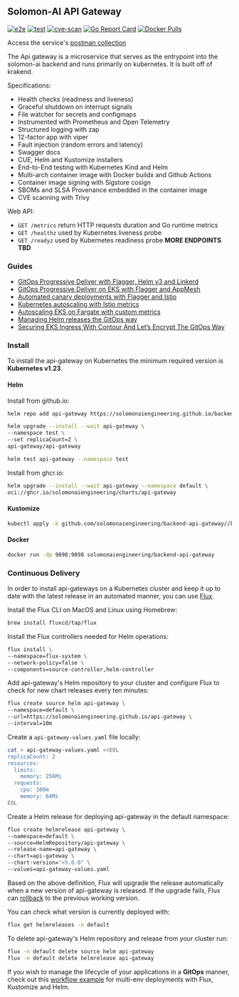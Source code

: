 ## Solomon-AI API Gateway

[![e2e](https://github.com/stefanprodan/podinfo/workflows/e2e/badge.svg)](https://github.com/stefanprodan/podinfo/blob/master/.github/workflows/e2e.yml)
[![test](https://github.com/stefanprodan/podinfo/workflows/test/badge.svg)](https://github.com/stefanprodan/podinfo/blob/master/.github/workflows/test.yml)
[![cve-scan](https://github.com/stefanprodan/podinfo/workflows/cve-scan/badge.svg)](https://github.com/stefanprodan/podinfo/blob/master/.github/workflows/cve-scan.yml)
[![Go Report Card](https://goreportcard.com/badge/github.com/stefanprodan/podinfo)](https://goreportcard.com/report/github.com/stefanprodan/podinfo)
[![Docker Pulls](https://img.shields.io/docker/pulls/stefanprodan/podinfo)](https://hub.docker.com/r/stefanprodan/podinfo)

Access the service's [postman collection](https://simfiny.postman.co/workspace/bedef41e-f5e6-4042-8577-06e7fd3bcb69/folder/4045899-ab4b7bed-2ff4-4e39-affa-d0ef1b594027)

The Api gateway is a microservice that serves as the entrypoint into the solomon-ai backend and
runs primarily on kubernetes. It is built off of krakend.

Specifications:

* Health checks (readiness and liveness)
* Graceful shutdown on interrupt signals
* File watcher for secrets and configmaps
* Instrumented with Prometheus and Open Telemetry
* Structured logging with zap 
* 12-factor app with viper
* Fault injection (random errors and latency)
* Swagger docs
* CUE, Helm and Kustomize installers
* End-to-End testing with Kubernetes Kind and Helm
* Multi-arch container image with Docker buildx and Github Actions
* Container image signing with Sigstore cosign
* SBOMs and SLSA Provenance embedded in the container image
* CVE scanning with Trivy

Web API:
* `GET /metrics` return HTTP requests duration and Go runtime metrics
* `GET /healthz` used by Kubernetes liveness probe
* `GET /readyz` used by Kubernetes readiness probe
__MORE ENDPOINTS TBD__


### Guides

* [GitOps Progressive Deliver with Flagger, Helm v3 and Linkerd](https://helm.workshop.flagger.dev/intro/)
* [GitOps Progressive Deliver on EKS with Flagger and AppMesh](https://eks.handson.flagger.dev/prerequisites/)
* [Automated canary deployments with Flagger and Istio](https://medium.com/google-cloud/automated-canary-deployments-with-flagger-and-istio-ac747827f9d1)
* [Kubernetes autoscaling with Istio metrics](https://medium.com/google-cloud/kubernetes-autoscaling-with-istio-metrics-76442253a45a)
* [Autoscaling EKS on Fargate with custom metrics](https://aws.amazon.com/blogs/containers/autoscaling-eks-on-fargate-with-custom-metrics/)
* [Managing Helm releases the GitOps way](https://medium.com/google-cloud/managing-helm-releases-the-gitops-way-207a6ac6ff0e)
* [Securing EKS Ingress With Contour And Let’s Encrypt The GitOps Way](https://aws.amazon.com/blogs/containers/securing-eks-ingress-contour-lets-encrypt-gitops/)

### Install

To install the api-gateway on Kubernetes the minimum required version is **Kubernetes v1.23**.

#### Helm

Install from github.io:

```bash
helm repo add api-gateway https://solomonaiengineering.github.io/backend-api-gateway

helm upgrade --install --wait api-gateway \
--namespace test \
--set replicaCount=2 \
api-gateway/api-gateway

helm test api-gateway --namespace test
```

Install from ghcr.io:

```bash
helm upgrade --install --wait api-gateway --namespace default \
oci://ghcr.io/solomonaiengineering/charts/api-gateway
```

#### Kustomize

```bash
kubectl apply -k github.com/solomonaiengineering/backend-api-gateway//kustomize
```

#### Docker

```bash
docker run -dp 9898:9898 solomonaiengineering/backend-api-gateway
```

### Continuous Delivery

In order to install api-gateways on a Kubernetes cluster and keep it up to date with the latest
release in an automated manner, you can use [Flux](https://fluxcd.io).

Install the Flux CLI on MacOS and Linux using Homebrew:

```sh
brew install fluxcd/tap/flux
```

Install the Flux controllers needed for Helm operations:

```sh
flux install \
--namespace=flux-system \
--network-policy=false \
--components=source-controller,helm-controller
```

Add api-gateway's Helm repository to your cluster and
configure Flux to check for new chart releases every ten minutes:

```sh
flux create source helm api-gateway \
--namespace=default \
--url=https://solomonaiengineering.github.io/api-gateway \
--interval=10m
```

Create a `api-gateway-values.yaml` file locally:

```sh
cat > api-gateway-values.yaml <<EOL
replicaCount: 2
resources:
  limits:
    memory: 256Mi
  requests:
    cpu: 100m
    memory: 64Mi
EOL
```

Create a Helm release for deploying api-gateway in the default namespace:

```sh
flux create helmrelease api-gateway \
--namespace=default \
--source=HelmRepository/api-gateway \
--release-name=api-gateway \
--chart=api-gateway \
--chart-version=">5.0.0" \
--values=api-gateway-values.yaml
```

Based on the above definition, Flux will upgrade the release automatically
when a new version of api-gateway is released. If the upgrade fails, Flux
can [rollback](https://toolkit.fluxcd.io/components/helm/helmreleases/#configuring-failure-remediation)
to the previous working version.

You can check what version is currently deployed with:

```sh
flux get helmreleases -n default
```

To delete api-gateway's Helm repository and release from your cluster run:

```sh
flux -n default delete source helm api-gateway
flux -n default delete helmrelease api-gateway
```

If you wish to manage the lifecycle of your applications in a **GitOps** manner, check out
this [workflow example](https://github.com/fluxcd/flux2-kustomize-helm-example)
for multi-env deployments with Flux, Kustomize and Helm.
